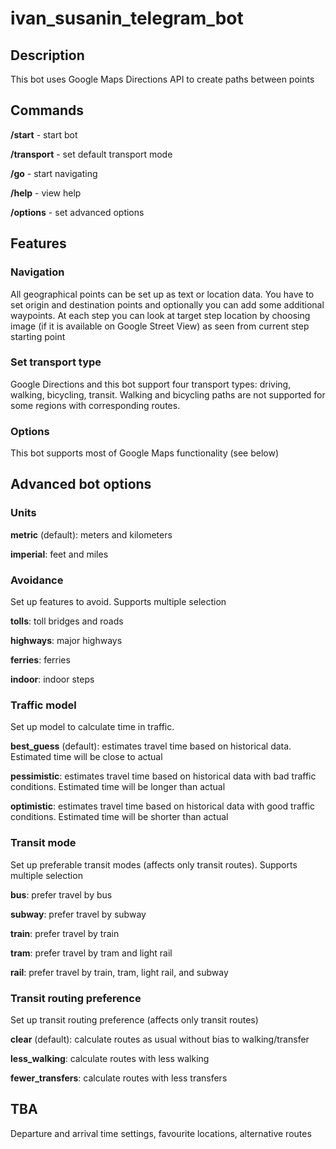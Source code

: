 # ivan_susanin_telegram_bot

## Description

This bot uses Google Maps Directions API to create paths between points

## Commands
<b>/start</b> - start bot

<b>/transport</b> - set default transport mode

<b>/go</b> - start navigating

<b>/help</b> - view help

<b>/options</b> - set advanced options

## Features
### Navigation
All geographical points can be set up as text or location data. You have to set origin and destination points and optionally you can add some additional waypoints.
At each step you can look at target step location by choosing image (if it is available on Google Street View) as seen from current step starting point

### Set transport type
Google Directions and this bot support four transport types: driving, walking, bicycling, transit. Walking and bicycling paths are not supported for some regions 
with corresponding routes.

### Options
This bot supports most of Google Maps functionality (see below)

## Advanced bot options
### Units
<b>metric</b> (default): meters and kilometers

<b>imperial</b>: feet and miles

### Avoidance
Set up features to avoid. Supports multiple selection

<b>tolls</b>: toll bridges and roads

<b>highways</b>: major highways

<b>ferries</b>: ferries

<b>indoor</b>: indoor steps

### Traffic model
Set up model to calculate time in traffic.

<b>best_guess</b> (default): estimates travel time based on historical data. Estimated time will be close to actual

<b>pessimistic</b>: estimates travel time based on historical data with bad traffic conditions. Estimated time will be longer than actual

<b>optimistic</b>: estimates travel time based on historical data with good traffic conditions. Estimated time will be shorter than actual

### Transit mode
Set up preferable transit modes (affects only transit routes). Supports multiple selection

<b>bus</b>: prefer travel by bus

<b>subway</b>: prefer travel by subway

<b>train</b>: prefer travel by train

<b>tram</b>: prefer travel by tram and light rail

<b>rail</b>: prefer travel by train, tram, light rail, and subway

### Transit routing preference

Set up transit routing preference (affects only transit routes)

<b>clear</b> (default): calculate routes as usual without bias to walking/transfer

<b>less_walking</b>: calculate routes with less walking

<b>fewer_transfers</b>: calculate routes with less transfers

## TBA
Departure and arrival time settings, favourite locations, alternative routes
